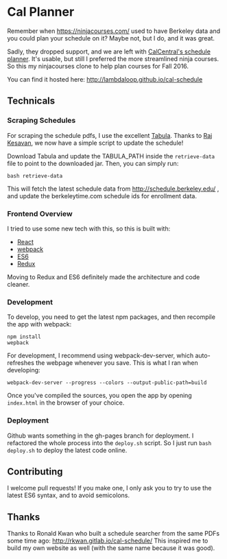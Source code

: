 # Cal Planner

Remember when https://ninjacourses.com/ used to have Berkeley data and you could
plan your schedule on it? Maybe not, but I do, and it was great.

Sadly, they dropped support, and we are left with
[CalCentral's schedule planner](https://berkeley.collegescheduler.com/spa#).
It's usable, but still I preferred the more streamlined ninja courses. So this
my ninjacourses clone to help plan courses for Fall 2016.

You can find it hosted here:
http://lambdaloop.github.io/cal-schedule

## Technicals


### Scraping Schedules

For scraping the schedule pdfs, I use the excellent [Tabula](http://tabula.technology/).
Thanks to [Raj Kesavan](https://github.com/raj-kesavan/), we now have a simple script to update the schedule!

Download Tabula and update the TABULA_PATH inside the `retrieve-data` file to point to the downloaded jar.
Then, you can simply run:

``` shell
bash retrieve-data
```

This will fetch the latest schedule data from http://schedule.berkeley.edu/ ,
and update the berkeleytime.com schedule ids for enrollment data.

### Frontend Overview
I tried to use some new tech with this, so this is built with:

- [React](https://facebook.github.io/react/)
- [webpack](https://webpack.github.io/)
- [ES6](https://github.com/lukehoban/es6features)
- [Redux](https://github.com/reactjs/redux)

Moving to Redux and ES6 definitely made the architecture and code cleaner.


### Development
To develop, you need to get the latest npm packages, and then recompile the app with webpack:

``` shell
npm install
wepback
```
For development, I recommend using webpack-dev-server, which auto-refreshes the webpage whenever you save.
This is what I ran when developing:
``` shell
webpack-dev-server --progress --colors --output-public-path=build
```
Once you've compiled the sources, you open the app by opening `index.html` in the browser of your choice.

### Deployment

Github wants something in the gh-pages branch for deployment. I refactored the whole process into the `deploy.sh` script.
So I just run `bash deploy.sh` to deploy the latest code online.

## Contributing

I welcome pull requests! If you make one, I only ask you to try to use the latest ES6 syntax, and to avoid semicolons.

## Thanks

Thanks to Ronald Kwan who built a schedule searcher from the same PDFs some time ago:
http://rkwan.gitlab.io/cal-schedule/
This inspired me to build my own website as well (with the same name because it was good).
